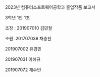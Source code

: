 
2023년 컴퓨터소프트웨어공학과 졸업작품 보고서

3학년 1반 1조

조장 : 201907010 김민철

조원 :201707039 채승찬

201907002 유경민

201907031 이혜규

201907072 채수빈
